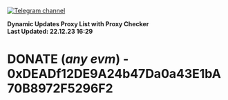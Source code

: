 [![Telegram channel](https://img.shields.io/endpoint?url=https://runkit.io/damiankrawczyk/telegram-badge/branches/master?url=https://t.me/n4z4v0d)](https://t.me/n4z4v0d) 

**Dynamic Updates Proxy List with Proxy Checker**  
**Last Updated: 22.12.23 16:29**

# DONATE (_any evm_) - 0xDEADf12DE9A24b47Da0a43E1bA70B8972F5296F2
